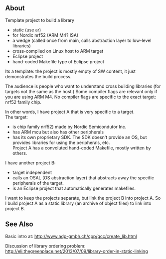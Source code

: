 
About
-

Template project to build a library
- static (use ar)
- for Nordic nrf52 (ARM M4? ISA)
- a wedge (called once from main, calls abstraction layer to low-level libraries)
- cross-compiled on Linux host to ARM target
- Eclipse project
- hand-coded Makefile type of Eclipse project

Its a template: the project is mostly empty of SW content, it just demonstrates the build process.

The audience is people who want to understand cross building libraries (for targets not the same as the host.)  Some compiler flags are relevant only if you are using ARM M4.  No compiler flags are specific to the exact target: nrf52 family chip.

In other words, I have project A that is very specific to a target.  
The target:
- is chip family nrf52) made by Nordic Semicondutor Inc.
- has ARM mcu but also has other peripherals
- has its own proprietary SDK.  The SDK doesn't provide an OS, but provides libraries for using the peripherals, etc.  
Project A has a convoluted hand-coded Makefile, mostly written by others.

I have another project B:
- target independent
- calls an OSAL (OS abstraction layer) that abstracts away the specific peripherals of the target.  
- is an Eclipse project that automatically generates makefiles.

I want to keep the projects separate, but link the project B into project A.  So I build project A as a static library (an archive of object files) to link into project B.

See Also
-

Basic intro at: http://www.adp-gmbh.ch/cpp/gcc/create_lib.html

Discussion of library ordering problem: http://eli.thegreenplace.net/2013/07/09/library-order-in-static-linking


